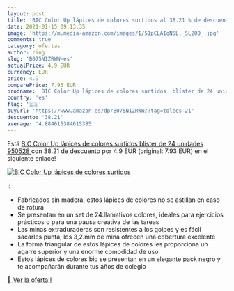 ```yaml
---
layout: post
title: 'BIC Color Up lápices de colores surtidos al 38.21 % de descuento'
date: 2021-01-15 09:13:35
image: 'https://m.media-amazon.com/images/I/51pCLAIqN5L._SL200_.jpg'
comments: true
category: ofertas
author: ring
slug: 'B075N1ZRWW-es'
actualPrice: 4.9 EUR
currency: EUR
price: 4.9
comparePrice: 7.93 EUR
prodname: 'BIC Color Up lápices de colores surtidos  blíster de 24 unidades  950528 '
country: 'es'
flag: '🇪🇸'
buyurl: 'https://www.amazon.es/dp/B075N1ZRWW/?tag=tolees-21'
descuento: '38.21'
average: '4.884615384615385'
---
```


Está [BIC Color Up lápices de colores surtidos  blíster de 24 unidades  950528 ](https://www.amazon.es/dp/B075N1ZRWW/?tag=tolees-21) con 38.21 de descuento por 4.9 EUR (original: 7.93 EUR) en el siguiente enlace!

[![BIC Color Up lápices de colores surtidos](https://m.media-amazon.com/images/I/51pCLAIqN5L._SL200_.jpg)](https://www.amazon.es/dp/B075N1ZRWW/?tag=tolees-21)

ℹ️:

- Fabricados sin madera, estos lápices de colores no se astillan en caso de rotura
- Se presentan en un set de 24.llamativos colores, ideales para ejercicios prácticos o para una pausa creativa de las tareas
- Las minas extraduraderas son resistentes a los golpes y es fácil sacarles punta; los 3,2.mm de mina ofrecen una cobertura excelente
- La forma triangular de estos lápices de colores les proporciona un agarre superior y una enorme comodidad de uso
- Estos lápices de colores bic se presentan en un elegante pack negro y te acompañarán durante tus años de colegio

[🛒 Ver la oferta!!](https://www.amazon.es/dp/B075N1ZRWW/?tag=tolees-21)
